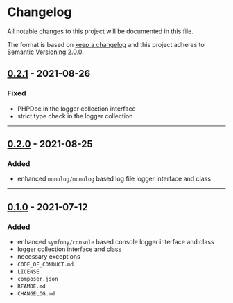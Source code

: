 # Changelog

All notable changes to this project will be documented in this file.

The format is based on [keep a changelog][xtlink-keep-a-changelog]
and this project adheres to [Semantic Versioning 2.0.0][xtlink-semantic-versioning].

## [0.2.1] - 2021-08-26

### Fixed

* PHPDoc in the logger collection interface
* strict type check in the logger collection

[0.2.1]: https://github.com/codekandis/console/compare/0.2.0..0.2.1

---
## [0.2.0] - 2021-08-25

### Added

* enhanced `monolog/monolog` based log file logger interface and class

[0.2.0]: https://github.com/codekandis/logging/compare/0.1.0..0.2.0

---
## [0.1.0] - 2021-07-12

### Added

* enhanced `symfony/console` based console logger interface and class
* logger collection interface and class
* necessary exceptions
* `CODE_OF_CONDUCT.md`
* `LICENSE`
* `composer.json`
* `REAMDE.md`
* `CHANGELOG.md`

[0.1.0]: https://github.com/codekandis/logging/tree/0.1.0



[xtlink-keep-a-changelog]: http://keepachangelog.com/en/1.0.0/
[xtlink-semantic-versioning]: http://semver.org/spec/v2.0.0.html
